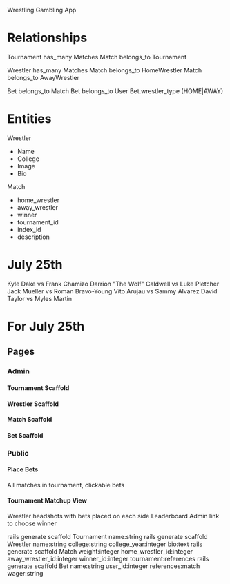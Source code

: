 Wrestling Gambling App

# Relationships
Tournament has_many Matches
Match belongs_to Tournament

Wrestler has_many Matches
Match belongs_to HomeWrestler
Match belongs_to AwayWrestler

Bet belongs_to Match
Bet belongs_to User
Bet.wrestler_type (HOME|AWAY)

# Entities
Wrestler
- Name
- College
- Image
- Bio

Match
- home_wrestler
- away_wrestler
- winner
- tournament_id
- index_id
- description

# July 25th
Kyle Dake vs Frank Chamizo 
Darrion "The Wolf" Caldwell vs Luke Pletcher
Jack Mueller vs Roman Bravo-Young 
Vito Arujau vs Sammy Alvarez
David Taylor vs Myles Martin

# For July 25th
## Pages
### Admin
#### Tournament Scaffold
#### Wrestler Scaffold
#### Match Scaffold
#### Bet Scaffold

### Public
#### Place Bets
All matches in tournament, clickable bets

#### Tournament Matchup View
Wrestler headshots with bets placed on each side
Leaderboard
Admin link to choose winner



rails generate scaffold Tournament name:string
rails generate scaffold Wrestler name:string college:string college_year:integer bio:text
rails generate scaffold Match weight:integer home_wrestler_id:integer away_wrestler_id:integer winner_id:integer tournament:references
rails generate scaffold Bet name:string user_id:integer references:match wager:string
